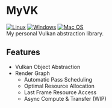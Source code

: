 # MyVK

[![Linux](https://github.com/AdamYuan/MyVK/actions/workflows/linux.yml/badge.svg)](https://github.com/AdamYuan/MyVK/actions/workflows/linux.yml)
[![Windows](https://github.com/AdamYuan/MyVK/actions/workflows/windows.yml/badge.svg)](https://github.com/AdamYuan/MyVK/actions/workflows/windows.yml)
[![Mac OS](https://github.com/AdamYuan/MyVK/actions/workflows/macos.yml/badge.svg)](https://github.com/AdamYuan/MyVK/actions/workflows/macos.yml)  
My personal Vulkan abstraction library.

## Features
* Vulkan Object Abstraction
* Render Graph
  * Automatic Pass Scheduling
  * Optimal Resource Allocation
  * Last Frame Resource Access
  * Async Compute & Transfer (WIP)